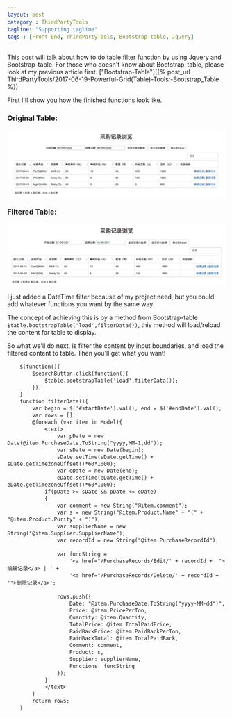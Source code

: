 ```yaml
---
layout: post
category : ThirdPartyTools
tagline: "Supporting tagline"
tags : [Front-End, ThirdPartyTools, Bootstrap-table, Jquery]
---
```

This post will talk about how to do table filter function by using Jquery and Bootstrap-table. For those who doesn't know about Bootstrap-table, please look at my previous article first.
["Bootstrap-Table"]({% post_url ThirdPartyTools/2017-06-19-Powerful-Grid(Table)-Tools:-Bootstrap_Table %})

First I'll show you how the finished functions look like.

### Original Table:
<img src="/assets/photos/Table-Filter-1.png" alt="Bootstrap-table" style="width: 800px; margin: 0 auto; display:block;"/> 

### Filtered Table:
<img src="/assets/photos/Table-Filter-2.png" alt="Bootstrap-table" style="width: 800px; margin: 0 auto; display:block;"/>

I just added a DateTime filter because of my project need, but you could add whatever functions you want by the same way.

The concept of achieving this is by a method from Bootstrap-table `$table.bootstrapTable('load',filterData())`, this method will load/reload the content for table to display.

So what we'll do next, is filter the content by input boundaries, and load the filtered content to table. Then you'll get what you want!

~~~
    $(function(){
        $searchButton.click(function(){
            $table.bootstrapTable('load',filterData());
        });
    }
    function filterData(){
        var begin = $('#startDate').val(), end = $('#endDate').val();
        var rows = [];
        @foreach (var item in Model){
            <text>
                var pDate = new Date(@item.PurchaseDate.ToString("yyyy,MM-1,dd"));
                var sDate = new Date(begin);
                sDate.setTime(sDate.getTime() + sDate.getTimezoneOffset()*60*1000);
                var eDate = new Date(end);
                eDate.setTime(eDate.getTime() + eDate.getTimezoneOffset()*60*1000);
            if(pDate >= sDate && pDate <= eDate)
            {
                var comment = new String("@item.comment");
                var s = new String("@item.Product.Name" + "(" + "@item.Product.Purity" + ")");
                var supplierName = new String("@item.Supplier.SupplierName");
                var recordId = new String("@item.PurchaseRecordId");

                var funcString =
                    '<a href="/PurchaseRecords/Edit/' + recordId + '">编辑记录</a> | ' +
                    '<a href="/PurchaseRecords/Delete/' + recordId + '">删除记录</a>';

                rows.push({
                    Date: "@item.PurchaseDate.ToString("yyyy-MM-dd")",
                    Price: @item.PricePerTon,
                    Quantity: @item.Quantity,
                    TotalPrice: @item.TotalPaidPrice,
                    PaidBackPrice: @item.PaidBackPerTon,
                    PaidBackTotal: @item.TotalPaidBack,
                    Comment: comment,
                    Product: s,
                    Supplier: supplierName,
                    Functions: funcString
                });
            }
            </text>
        }
        return rows;
    }
~~~
 